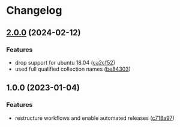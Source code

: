 # Changelog

## [2.0.0](https://github.com/rolehippie/cfssl/compare/v1.0.0...v2.0.0) (2024-02-12)


### Features

* drop support for ubuntu 18.04 ([ca2cf52](https://github.com/rolehippie/cfssl/commit/ca2cf52c1fbc07026a3a6f38c4ddd65a173d7927))
* used full qualified collection names ([be84303](https://github.com/rolehippie/cfssl/commit/be84303426f5b84e381a0b06686319ecca18be85))

## 1.0.0 (2023-01-04)


### Features

* restructure workflows and enable automated releases ([c718a97](https://github.com/rolehippie/cfssl/commit/c718a9716265a3f51ce49c5bbeced43273a89302))
